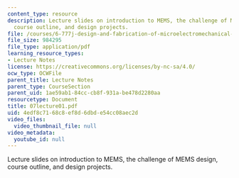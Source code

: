 ```yaml
---
content_type: resource
description: Lecture slides on introduction to MEMS, the challenge of MEMS design,
  course outline, and design projects.
file: /courses/6-777j-design-and-fabrication-of-microelectromechanical-devices-spring-2007/4edf8c7168c8ef8d6dbde54cc08aec2d_07lecture01.pdf
file_size: 984295
file_type: application/pdf
learning_resource_types:
- Lecture Notes
license: https://creativecommons.org/licenses/by-nc-sa/4.0/
ocw_type: OCWFile
parent_title: Lecture Notes
parent_type: CourseSection
parent_uid: 1ae59ab1-84cc-cb8f-931a-be478d2280aa
resourcetype: Document
title: 07lecture01.pdf
uid: 4edf8c71-68c8-ef8d-6dbd-e54cc08aec2d
video_files:
  video_thumbnail_file: null
video_metadata:
  youtube_id: null
---
```

Lecture slides on introduction to MEMS, the challenge of MEMS design, course outline, and design projects.